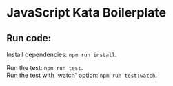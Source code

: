 JavaScript Kata Boilerplate
===========================


## Run code:
Install dependencies: `npm run install`.  

Run the test: `npm run test`.  
Run the test with 'watch' option: `npm run test:watch`.  
